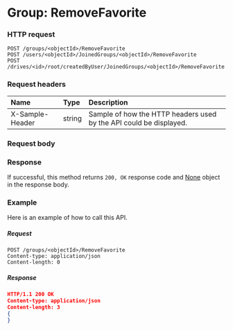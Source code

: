 # Group: RemoveFavorite


### HTTP request
```http
POST /groups/<objectId>/RemoveFavorite
POST /users/<objectId>/JoinedGroups/<objectId>/RemoveFavorite
POST /drives/<id>/root/createdByUser/JoinedGroups/<objectId>/RemoveFavorite

```
### Request headers
| Name       | Type | Description|
|:---------------|:--------|:----------|
| X-Sample-Header  | string  | Sample of how the HTTP headers used by the API could be displayed.|

### Request body

### Response
If successful, this method returns `200, OK` response code and [None](../resources/none.md) object in the response body.

### Example
Here is an example of how to call this API.
##### Request
```http
POST /groups/<objectId>/RemoveFavorite
Content-type: application/json
Content-length: 0
```
##### Response
```json
HTTP/1.1 200 OK
Content-type: application/json
Content-length: 3
{
}
```

<!-- uuid: b0d48401-ac91-448c-a501-7f237374284b
2015-10-12 21:30:00 UTC -->